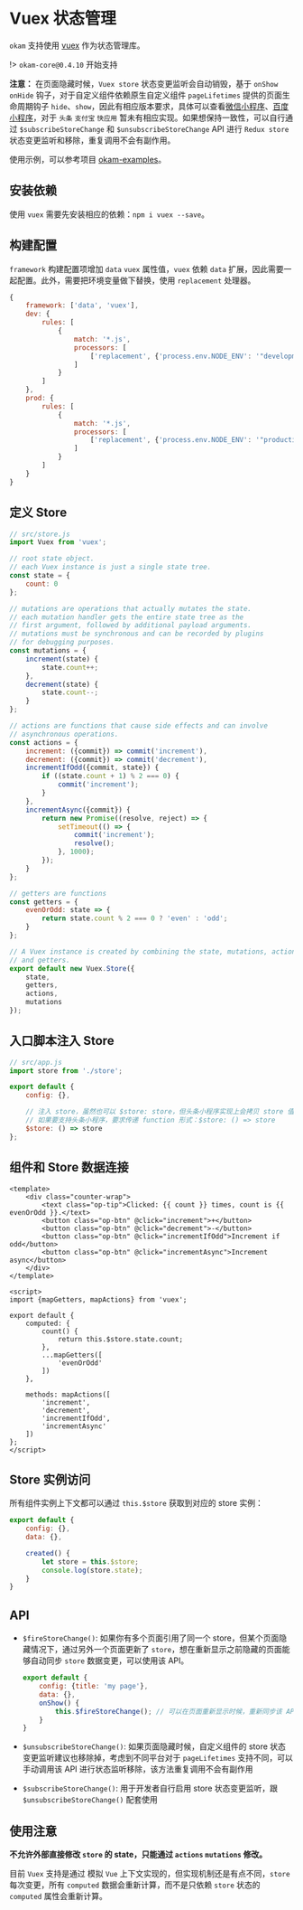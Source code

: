 # Vuex 状态管理

`okam` 支持使用 [vuex](https://vuex.vuejs.org/) 作为状态管理库。

!> `okam-core@0.4.10` 开始支持

**注意：** 在页面隐藏时候，`Vuex store` 状态变更监听会自动销毁，基于 `onShow` `onHide` 钩子，对于自定义组件依赖原生自定义组件 `pageLifetimes` 提供的页面生命周期钩子 `hide`、`show`，因此有相应版本要求，具体可以查看[微信小程序](https://developers.weixin.qq.com/miniprogram/dev/framework/custom-component/component.html)、[百度小程序](http://smartprogram.baidu.com/docs/develop/framework/custom-component_comp/)，对于 `头条` `支付宝` `快应用` 暂未有相应实现。如果想保持一致性，可以自行通过 `$subscribeStoreChange` 和 `$unsubscribeStoreChange` API 进行 `Redux store` 状态变更监听和移除，重复调用不会有副作用。

使用示例，可以参考项目 [okam-examples](https://github.com/awesome-okam/okam-examples)。

## 安装依赖

使用 `vuex` 需要先安装相应的依赖：`npm i vuex --save`。

## 构建配置

`framework` 构建配置项增加 `data` `vuex` 属性值，`vuex` 依赖 `data` 扩展，因此需要一起配置。此外，需要把环境变量做下替换，使用 `replacement` 处理器。

```javascript
{
    framework: ['data', 'vuex'],
    dev: {
        rules: [
            {
                match: '*.js',
                processors: [
                    ['replacement', {'process.env.NODE_ENV': '"development"'}]
                ]
            }
        ]
    },
    prod: {
        rules: [
            {
                match: '*.js',
                processors: [
                    ['replacement', {'process.env.NODE_ENV': '"production"'}]
                ]
            }
        ]
    }
}
```

## 定义 Store

```javascript
// src/store.js
import Vuex from 'vuex';

// root state object.
// each Vuex instance is just a single state tree.
const state = {
    count: 0
};

// mutations are operations that actually mutates the state.
// each mutation handler gets the entire state tree as the
// first argument, followed by additional payload arguments.
// mutations must be synchronous and can be recorded by plugins
// for debugging purposes.
const mutations = {
    increment(state) {
        state.count++;
    },
    decrement(state) {
        state.count--;
    }
};

// actions are functions that cause side effects and can involve
// asynchronous operations.
const actions = {
    increment: ({commit}) => commit('increment'),
    decrement: ({commit}) => commit('decrement'),
    incrementIfOdd({commit, state}) {
        if ((state.count + 1) % 2 === 0) {
            commit('increment');
        }
    },
    incrementAsync({commit}) {
        return new Promise((resolve, reject) => {
            setTimeout(() => {
                commit('increment');
                resolve();
            }, 1000);
        });
    }
};

// getters are functions
const getters = {
    evenOrOdd: state => {
        return state.count % 2 === 0 ? 'even' : 'odd';
    }
};

// A Vuex instance is created by combining the state, mutations, actions,
// and getters.
export default new Vuex.Store({
    state,
    getters,
    actions,
    mutations
});
```

## 入口脚本注入 Store

```javascript
// src/app.js
import store from './store';

export default {
    config: {},

    // 注入 store，虽然也可以 $store: store，但头条小程序实现上会拷贝 store 值，导致引用丢失，
    // 如果要支持头条小程序，要求传递 function 形式：$store: () => store
    $store: () => store
};
```

## 组件和 Store 数据连接

```
<template>
    <div class="counter-wrap">
        <text class="op-tip">Clicked: {{ count }} times, count is {{ evenOrOdd }}.</text>
        <button class="op-btn" @click="increment">+</button>
        <button class="op-btn" @click="decrement">-</button>
        <button class="op-btn" @click="incrementIfOdd">Increment if odd</button>
        <button class="op-btn" @click="incrementAsync">Increment async</button>
    </div>
</template>

<script>
import {mapGetters, mapActions} from 'vuex';

export default {
    computed: {
        count() {
            return this.$store.state.count;
        },
        ...mapGetters([
            'evenOrOdd'
        ])
    },

    methods: mapActions([
        'increment',
        'decrement',
        'incrementIfOdd',
        'incrementAsync'
    ])
};
</script>
```

## Store 实例访问

所有组件实例上下文都可以通过 `this.$store` 获取到对应的 store 实例：

```javascript
export default {
    config: {},
    data: {},

    created() {
        let store = this.$store;
        console.log(store.state);
    }
}
```

## API

* `$fireStoreChange()`: 如果你有多个页面引用了同一个 store，但某个页面隐藏情况下，通过另外一个页面更新了 `store`，想在重新显示之前隐藏的页面能够自动同步 `store` 数据变更，可以使用该 API。

    ```javascript
    export default {
        config: {title: 'my page'},
        data: {},
        onShow() {
            this.$fireStoreChange(); // 可以在页面重新显示时候，重新同步该 API
        }
    }
    ```
* `$unsubscribeStoreChange()`: 如果页面隐藏时候，自定义组件的 store 状态变更监听建议也移除掉，考虑到不同平台对于 `pageLifetimes` 支持不同，可以手动调用该 API 进行状态监听移除，该方法重复调用不会有副作用

* `$subscribeStoreChange()`: 用于开发者自行启用 store 状态变更监听，跟 `$unsubscribeStoreChange()` 配套使用

## 使用注意

**不允许外部直接修改 `store` 的 state，只能通过 `actions` `mutations` 修改。**

目前 `Vuex` 支持是通过 模拟 `Vue` 上下文实现的，但实现机制还是有点不同，`store` 每次变更，所有 `computed` 数据会重新计算，而不是只依赖 `store` 状态的 `computed` 属性会重新计算。
